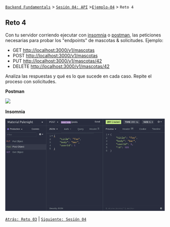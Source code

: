 [`Backend Fundamentals`](../../README.md) > [`Sesión 04: API`](../README.md) >[`Ejemplo-04`](../Ejemplo-04) > `Reto 4`

## Reto 4

Con tu servidor corriendo ejecutar con [insomnia](https://insomnia.rest/download/) o [postman](https://www.postman.com/product/api-client/), las peticiones necesarias para probar los "endpoints" de mascotas & solicitudes. Ejemplo:

- GET [http://localhost:3000/v1/mascotas](http://localhost:3000/v1/mascotas)
- POST [http://localhost:3000/v1/mascotas](http://localhost:3000/v1/mascotas)
- PUT [http://localhost:3000/v1/mascotas/42](http://localhost:3000/v1/mascotas/42)
- DELETE [http://localhost:3000/v1/mascotas/42](http://localhost:3000/v1/mascotas/42)

Analiza las respuestas y qué es lo que sucede en cada caso.
Repite el proceso con solicitudes.

**Postman**

<img src="https://user-images.githubusercontent.com/13757596/87737569-ee019f80-c7a0-11ea-9029-8dcb4b613ec4.png" width="600"> 

**Insomnia**

<img src="https://raw.githubusercontent.com/Gabb1995/insomnia-plugin-theme-palenight/master/material-palenight.png" width="600">



[`Atrás: Reto 03`](../Reto-03) | [`Siguiente: Sesión 04`](../README.md)
